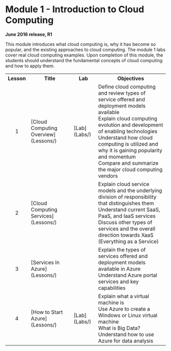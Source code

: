 <html lang="en">
   <head>
      <meta charset="utf-8">
      <meta http-equiv="X-UA-Compatible" content="IE=edge">
      <meta name="viewport" content="width=device-width, initial-scale=1">
	    <link rel="stylesheet" href="style.css">
   </head>
   <body id="home">
      <div class="container">
         <div class="jumbotron">
            <h1>Module 1 - Introduction to Cloud Computing</h1>
            <p><b>June 2016 release, R1</b>
            <p>This module introduces what cloud computing is, why it has become so popular, and the existing approaches to cloud computing. The module 1 labs cover real cloud computing examples. Upon completion of this module, the students should understand the fundamental concepts of cloud computing and how to apply them.</p>
         </div>
      </div>
      <div class="panel-body">
               <table class="table table-bordered table-hover">
                  <col>
                  <col>
                  <col>
                  <col>
                  <tr>
                     <th>Lesson</th>
                     <th align="center">Title</th>
                     <th>Lab</th>
                     <th>Objectives</th>
                  </tr>
                  <tr>
                     <td align="center">1</td>
                     <td>[Cloud Computing Overview](Lessons/)</td>
                     <td>[Lab](Labs/)</td>
                     <td>Define cloud computing and review types of service offered and deployment models available <br>
			 Explain cloud computing evolution and development of enabling technologies<br> 
			 Understand how cloud computing is utilized and why it is gaining popularity and momentum<br>
			 Compare and summarize the major cloud computing vendors
		     </td>
                  </tr>
                  <tr>
                     <td align="center">2</td>
                     <td>[Cloud Computing Services](Lessons/)</td>
                     <td></td>
                     <td>Explain cloud service models and the underlying division of responsibility that distinguishes them<br>
			 Understand current SaaS, PaaS, and IaaS services<br>
			 Discuss other types of services and the overall direction towards XaaS (Everything as a Service)
		     </td>
                  </tr>
                  <tr>
                     <td align="center">3</td>
                     <td>[Services In Azure](Lessons/)</td>
                     <td></td>
                     <td>Explain the types of services offered and deployment models available in Azure<br>
			 Understand Azure portal services and key capabilities
		     </td>
                  </tr>
                  <tr>
                     <td align="center">4</td>
                     <td>[How to Start Azure](Lessons/)</td>
                     <td>[Lab](Labs/)</td>
                     <td>
                     Explain what a virtual machine is<br>
		     Use Azure to create a Windows or Linux virtual machine<br>
		     What is Big Data?<br>
		     Understand how to use Azure for data analysis
		     </td>
                  </tr>
                </table>
        </div>
     </body>
</html>
                  
                  
